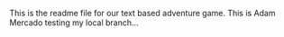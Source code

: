 This is the readme file for our text based adventure game.
This is Adam Mercado testing my local branch...
